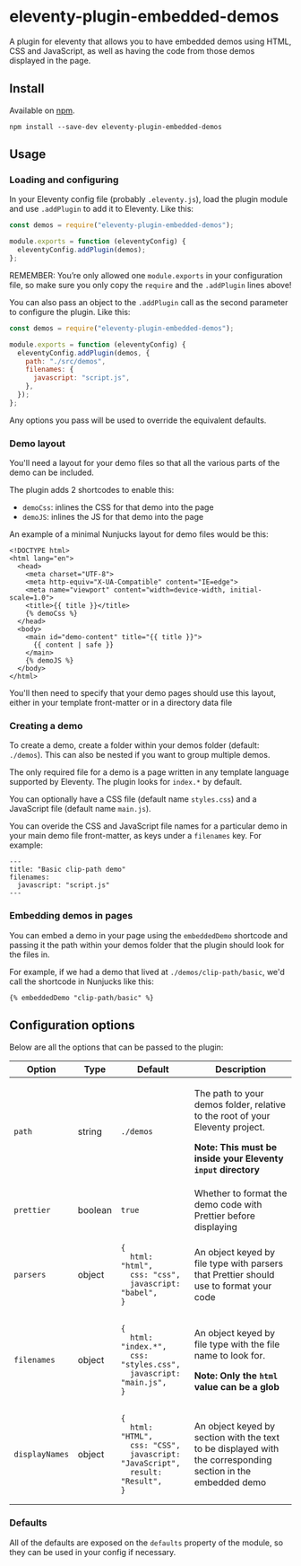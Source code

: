 # eleventy-plugin-embedded-demos

A plugin for eleventy that allows you to have embedded demos using HTML, CSS and JavaScript, as well as having the code from those demos displayed in the page.

## Install

Available on [npm](https://www.npmjs.com/package/eleventy-plugin-embedded-demos).

`npm install --save-dev eleventy-plugin-embedded-demos`

## Usage

### Loading and configuring

In your Eleventy config file (probably `.eleventy.js`), load the plugin module and use `.addPlugin` to add it to Eleventy. Like this:

```javascript
const demos = require("eleventy-plugin-embedded-demos");

module.exports = function (eleventyConfig) {
  eleventyConfig.addPlugin(demos);
};
```

REMEMBER: You’re only allowed one `module.exports` in your configuration file, so make sure you only copy the `require` and the `.addPlugin` lines above!

You can also pass an object to the `.addPlugin` call as the second parameter to configure the plugin. Like this:

```javascript
const demos = require("eleventy-plugin-embedded-demos");

module.exports = function (eleventyConfig) {
  eleventyConfig.addPlugin(demos, {
    path: "./src/demos",
    filenames: {
      javascript: "script.js",
    },
  });
};
```

Any options you pass will be used to override the equivalent defaults.

### Demo layout

You'll need a layout for your demo files so that all the various parts of the demo can be included.

The plugin adds 2 shortcodes to enable this:

- `demoCss`: inlines the CSS for that demo into the page
- `demoJS`: inlines the JS for that demo into the page

An example of a minimal Nunjucks layout for demo files would be this:

```
<!DOCTYPE html>
<html lang="en">
  <head>
    <meta charset="UTF-8">
    <meta http-equiv="X-UA-Compatible" content="IE=edge">
    <meta name="viewport" content="width=device-width, initial-scale=1.0">
    <title>{{ title }}</title>
    {% demoCss %}
  </head>
  <body>
    <main id="demo-content" title="{{ title }}">
      {{ content | safe }}
    </main>
    {% demoJS %}
  </body>
</html>
```

You'll then need to specify that your demo pages should use this layout, either in your template front-matter or in a directory data file

### Creating a demo

To create a demo, create a folder within your demos folder (default: `./demos`). This can also be nested if you want to group multiple demos.

The only required file for a demo is a page written in any template language supported by Eleventy. The plugin looks for `index.*` by default.

You can optionally have a CSS file (default name `styles.css`) and a JavaScript file (default name `main.js`).

You can overide the CSS and JavaScript file names for a particular demo in your main demo file front-matter, as keys under a `filenames` key. For example:

```
---
title: "Basic clip-path demo"
filenames:
  javascript: "script.js"
---
```

### Embedding demos in pages

You can embed a demo in your page using the `embeddedDemo` shortcode and passing it the path within your demos folder that the plugin should look for the files in.

For example, if we had a demo that lived at `./demos/clip-path/basic`, we'd call the shortcode in Nunjucks like this:

```
{% embeddedDemo "clip-path/basic" %}
```

## Configuration options

Below are all the options that can be passed to the plugin:

<table>
<thead>
<tr>
<th>Option</th>
<th>Type</th>
<th>Default</th>
<th>Description</th> 
</tr>
</thead>
<tr>
<td>

`path`

</td>
<td>string</td>
<td>

`./demos`

</td>
<td>

The path to your demos folder, relative to the root of your Eleventy project.

**Note: This must be inside your Eleventy `input` directory**

</td>
</tr>

<tr>
<td>

`prettier`

</td>
<td>boolean</td>
<td>

`true`

</td>
<td>Whether to format the demo code with Prettier before displaying</td>
</tr>

<tr>
<td>

`parsers`

</td>
<td>object</td>
<td>

```
{
  html: "html",
  css: "css",
  javascript: "babel",
}
```

</td>
<td>An object keyed by file type with parsers that Prettier should use to format your code</td>
</tr>

<tr>
<td>

`filenames`

</td>
<td>object</td>
<td>

```
{
  html: "index.*",
  css: "styles.css",
  javascript: "main.js",
}
```

</td>
<td>

An object keyed by file type with the file name to look for.

**Note: Only the `html` value can be a glob**

</td>
</tr>

<tr>
<td>

`displayNames`

</td>
<td>object</td>
<td>

```
{
  html: "HTML",
  css: "CSS",
  javascript: "JavaScript",
  result: "Result",
}
```

</td>
<td>An object keyed by section with the text to be displayed with the corresponding section in the embedded demo</td>
</tr>

</table>

### Defaults

All of the defaults are exposed on the `defaults` property of the module, so they can be used in your config if necessary.
